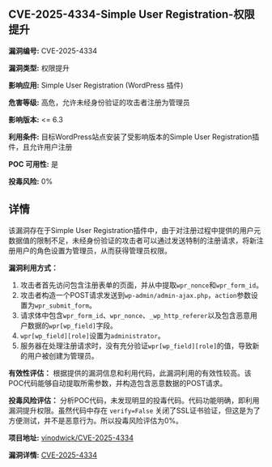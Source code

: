 ## CVE-2025-4334-Simple User Registration-权限提升

**漏洞编号:** CVE-2025-4334

**漏洞类型:** 权限提升

**影响应用:** Simple User Registration (WordPress 插件)

**危害等级:** 高危，允许未经身份验证的攻击者注册为管理员

**影响版本:** <= 6.3

**利用条件:** 目标WordPress站点安装了受影响版本的Simple User Registration插件，且允许用户注册

**POC 可用性:** 是

**投毒风险:** 0%

## 详情

该漏洞存在于Simple User Registration插件中，由于对注册过程中提供的用户元数据值的限制不足，未经身份验证的攻击者可以通过发送特制的注册请求，将新注册用户的角色设置为管理员，从而获得管理员权限。

**漏洞利用方式：**

1.  攻击者首先访问包含注册表单的页面，并从中提取`wpr_nonce`和`wpr_form_id`。
2.  攻击者构造一个POST请求发送到`wp-admin/admin-ajax.php`，`action`参数设置为`wpr_submit_form`。
3.  请求体中包含`wpr_form_id`、`wpr_nonce`、`_wp_http_referer`以及包含恶意用户数据的`wpr[wp_field]`字段。
4.  `wpr[wp_field][role]`设置为`administrator`。
5.  服务器在处理注册请求时，没有充分验证`wpr[wp_field][role]`的值，导致新的用户被创建为管理员。

**有效性评估：**
根据提供的漏洞信息和利用代码，此漏洞利用的有效性较高。该POC代码能够自动提取所需参数，并构造包含恶意数据的POST请求。

**投毒风险评估：**
分析POC代码，未发现明显的投毒代码。代码功能明确，即利用漏洞提升权限。虽然代码中存在 `verify=False` 关闭了SSL证书验证，但这是为了方便测试，并不是恶意行为。所以投毒风险评估为0%。

**项目地址:** [vinodwick/CVE-2025-4334](https://github.com/vinodwick/CVE-2025-4334)

**漏洞详情:** [CVE-2025-4334](https://nvd.nist.gov/vuln/detail/CVE-2025-4334)